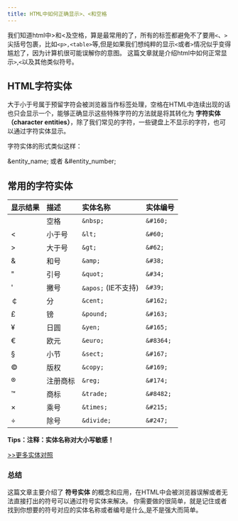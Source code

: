 ```yaml
---
title: HTML中如何正确显示>、<和空格
---
```


我们知道html中>和<及空格，算是最常用的了，所有的标签都避免不了要用`<`、`>`尖括号包裹，比如`<p>,<table>`等,但是如果我们想纯粹的显示`<`或者`>`情况似乎变得尴尬了，因为计算机很可能误解你的意图。
这篇文章就是介绍html中如何正常显示`>`,`<`以及其他类似符号。

<!--more-->

## HTML字符实体
大于小于号属于预留字符会被浏览器当作标签处理，空格在HTML中连续出现的话也只会显示一个，能够正确显示这些特殊字符的方法就是将其转化为 **字符实体（character entities）**，除了我们常见的字符，一些键盘上不显示的字符，也可以通过字符实体显示。

字符实体的形式类似这样：

>
&entity_name;
或者
&#entity_number;

## 常用的字符实体

|显示结果|描述  |实体名称|	实体编号|
|:------|:----|:------|:------| 
| 	      |空格	|`&nbsp;`|`&#160;`
|<	|小于号|	`&lt;`	|`&#60;`
|>	|大于号|	`&gt;`	|`&#62;`
|&	|和号	|`&amp;`|	`&#38;`
|"	|引号	|`&quot;`|	`&#34;`
|'	|撇号 	|`&apos;` (IE不支持)|	`&#39;`
|￠|	分	|`&cent;`|	`&#162;`
|£	|镑	|`&pound;`|	`&#163;`
|¥	|日圆|	`&yen;`	|`&#165;`
|€	|欧元|	`&euro;`|	`&#8364;`
|§	|小节|	`&sect;`|	`&#167;`
|©	|版权|	`&copy;`|	`&#169;`
|®	|注册商标|	`&reg;`|	`&#174;`
|™	|商标|	`&trade;`	|`&#8482;`
|×	|乘号|	`&times;`	|`&#215;`
|÷	|除号|	`&divide;`	|`&#247;`

**Tips：注释：实体名称对大小写敏感！**

[>>更多实体对照](http://www.w3school.com.cn/tags/html_ref_entities.html)

### 总结
这篇文章主要介绍了 **符号实体** 的概念和应用，在HTML中会被浏览器误解或者无法直接打出的符号可以通过符号实体来解决。
你需要做的很简单，就是记住或者找到你想要的符号对应的实体名称或者编号是什么,是不是强大而简单。

